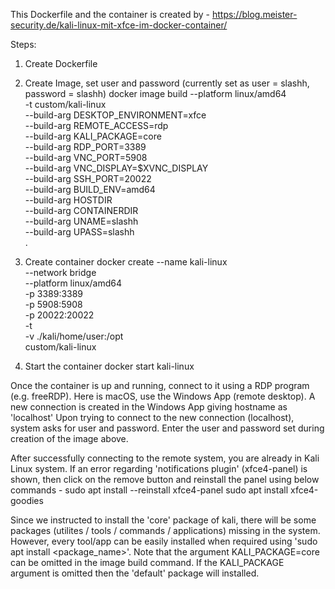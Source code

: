 
This Dockerfile and the container is created by - https://blog.meister-security.de/kali-linux-mit-xfce-im-docker-container/

Steps:
1. Create Dockerfile
2. Create Image, set user and password (currently set as user = slashh, password = slashh)
	docker image build --platform linux/amd64 \
        -t custom/kali-linux \
        --build-arg DESKTOP_ENVIRONMENT=xfce \
        --build-arg REMOTE_ACCESS=rdp \
        --build-arg KALI_PACKAGE=core \
        --build-arg RDP_PORT=3389 \
        --build-arg VNC_PORT=5908 \
        --build-arg VNC_DISPLAY=$XVNC_DISPLAY \
        --build-arg SSH_PORT=20022 \
        --build-arg BUILD_ENV=amd64 \
        --build-arg HOSTDIR \
        --build-arg CONTAINERDIR \
        --build-arg UNAME=slashh \
        --build-arg UPASS=slashh \
        .

3. Create container
	docker create   --name kali-linux \
                --network bridge \
                --platform linux/amd64 \
                -p 3389:3389 \
                -p 5908:5908 \
                -p 20022:20022 \
                -t \
                -v ./kali/home/user:/opt \
                custom/kali-linux

4. Start the container
	docker start kali-linux

Once the container is up and running, connect to it using a RDP program (e.g. freeRDP). Here is macOS, use the Windows App (remote desktop).
A new connection is created in the Windows App giving hostname as 'localhost'
Upon trying to connect to the new connection (localhost), system asks for user and password. Enter the user and password set during creation of the image above.


After successfully connecting to the remote system, you are already in Kali Linux system. If an error regarding 'notifications plugin' (xfce4-panel) is shown, then click on the remove button and reinstall the panel using below commands - 
sudo apt install --reinstall xfce4-panel
sudo apt install xfce4-goodies

Since we instructed to install the 'core' package of kali, there will be some packages (utilites / tools / commands / applications) missing in the system. However, every tool/app can be easily installed when required using 'sudo apt install <package_name>'. 
Note that the argument KALI_PACKAGE=core can be omitted in the image build command. If the KALI_PACKAGE argument is omitted then the 'default' package will installed.
